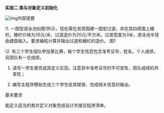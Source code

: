 **实验二 类与对象定义初始化**

![img](file:///C:\Users\lenovo\AppData\Local\Temp\msohtmlclip1\01\clip_image001.gif)内容提要

\1. 一圆型游泳池如图1所示，现在需在其周围建一圆型过道，并在其四周围上栅栏。栅栏价格为35元/米，过道造价为20元/平方米。过道宽度为3米，游泳池半径由键盘输入。要求编程计算并输出过道和栅栏的造价。                             图1

\2. 有三个学生组队参加某比赛，每个学生信息包含准考证号，姓名，个人成绩，另团队有一总成绩。

1)   请写一学生类完成其定义实现。注意其中准考证号的不可变性，团队成绩的共享性；

2)   编写主程序模拟生成三个学生给其赋值、完成相关信息的输出。

基本要求

能定义适当的类并定义对象完成设计并提交程序清单。